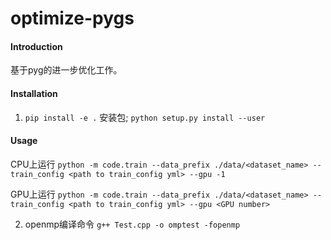 # optimize-pygs

#### Introduction

基于pyg的进一步优化工作。

#### Installation

1. `pip install -e .` 安装包; `python setup.py install --user`

#### Usage

CPU上运行
`python -m code.train --data_prefix ./data/<dataset_name> --train_config <path to train_config yml> --gpu -1`

GPU上运行
`python -m code.train --data_prefix ./data/<dataset_name> --train_config <path to train_config yml> --gpu <GPU number>`

2. openmp编译命令 `g++ Test.cpp -o omptest -fopenmp`